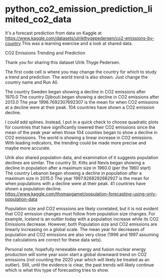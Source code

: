 # python_co2_emission_prediction_limited_co2_data
It's a forecast prediction from data on Kaggle at https://www.kaggle.com/datasets/ulrikthygepedersen/co2-emissions-by-country
This was a learning exercise and a look at shared data.

CO2 Emissions Trending and Prediction

Thank you for sharing this dataset Ulrik Thyge Pedersen.

The first code cell is where you may change the country for which to study a trend and prediction. The world trend is also shown. Just change the country name and Run All.

The country Sweden began showing a decline in CO2 emissions after 1970.0 The country Djibouti began showing a decline in CO2 emissions after 2013.0 The year 1996.7692307692307 is the mean for when CO2 emissions at a decline were at their peak. 104 countries have shown a CO2 emission decline.

I could add splines. Instead, I put in a quick check to choose quadratic plots for countries that have significantly lowered their CO2 emissions since the mean of the peak year when those 104 counties began to show a decline in CO2 emissions. The world is showing a linear increase in CO2 emissions. With leading indicators, the trending could be made more precise and maybe more accurate.

Ulrik also shared population data, and examination of it suggests population declines are similar. The country St. Kitts and Nevis began showing a decline in population after a maximum size in 1960.0 (per the 1960 start) The country Lebanon began showing a decline in population after a maximum size in 2015.0 The year 1997.9268292682927 is the mean for when populations with a decline were at their peak. 41 countries have shown a population decline. https://www.kaggle.com/thomasgamet/population-forecasting-using-only-population-data

Population size and CO2 emissions are likely correlated, but it is not evident that CO2 emission changes must follow from population size changes. For example, Iceland is an outlier today with a population increase while its CO2 Emissions decrease. However, both Population size and CO2 emissions are linearly increasing on a global scale. The mean year for decreases of population and CO2 emissions are also very close (1996 and 1997 assuming the calculations are correct for these data sets).

Personal note, hopefully renewable energy and fusion nuclear energy production will some year soon start a global downward trend on CO2 emissions (not counting the 2020 year which will likely be treated as an outlier). Still, until the evidence is clear, the past trends will likely continue which is what this type of forecasting tries to show.
